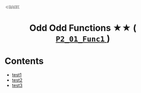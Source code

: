 <p align="left">
  <a href="../README.md">
    <img src="../../Z99-OTHERS/00-common/00-back.png" style="width:10%">
  </a>
</p>

<div align="center">
  <h1>
    Odd Odd Functions ★★ (
      <a href="https://drive.google.com/file/d/1fysZG6sj3HcgmMIxE94B25Qk0fBw_b2x/view?usp=drive_link">
        <code>P2_01_Func1</code>
      </a>
    )
  </h1>
</div>

# Contents

-   [test1]()
-   [test2]()
-   [test3]()
